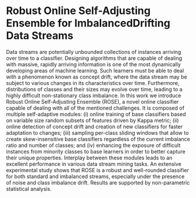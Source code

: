# Robust Online Self-Adjusting Ensemble for ImbalancedDrifting Data Streams

Data streams are potentially unbounded collections of instances arriving over time to a classifier. Designing algorithms that are capable of dealing with massive, rapidly arriving information is one of the most dynamically developing areas of machine learning. Such learners must be able to deal with a phenomenon known as concept drift, where the data stream may be subject to various changes in its characteristics over time. Furthermore, distributions of classes and their sizes may evolve over time, leading to a highly difficult non-stationary class imbalance. In this work we introduce Robust Online Self-Adjusting Ensemble (ROSE), a novel online classifier capable of dealing with all of the mentioned challenges. It is composed of multiple self-adaptive modules: (i) online training of base classifiers based on variable size random subsets of features driven by Kappa metric; (ii) online detection of concept drift and creation of new classifiers for faster adaptation to changes; (iii) sampling per-class sliding windows that allow to create skew-insensitive base classifiers regardless of the current imbalance ratio and number of classes; and (iv) enhancing the exposure of difficult instances from minority classes to base learners in order to better capture their unique properties. Interplay between these modules leads to an excellent performance in various data stream mining tasks. An extensive experimental study shows that ROSE is a robust and well-rounded classifier for both standard and imbalanced streams, especially under the presence of noise and class imbalance drift. Results are supported by non-parametric statistical analysis.